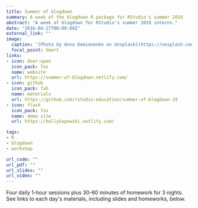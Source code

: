 ```yaml
---
title: Summer of blogdown
summary: A week of the blogdown R package for RStudio's summer 2019
abstract: "A week of blogdown for RStudio's summer 2019 interns."
date: "2016-04-27T00:00:00Z"
external_link: ""
image:
  caption: '[Photo by Anna Demianenko on Unsplash](https://unsplash.com/photos/X912jiy57JU)'
  focal_point: Smart
links:
- icon: door-open
  icon_pack: fas
  name: website
  url: https://summer-of-blogdown.netlify.com/
- icon: github
  icon_pack: fab
  name: materials
  url: https://github.com/rstudio-education/summer-of-blogdown-19
- icon: flask
  icon_pack: fas
  name: demo site
  url: https://kellykapowski.netlify.com/

tags:
- R
- blogdown
- workshop

url_code: ""
url_pdf: ""
url_slides: ""
url_video: ""
---
```



Four daily 1-hour sessions plus 30-60 minutes of homework for 3 nights. See links to each day's materials, including slides and homeworks, below.
